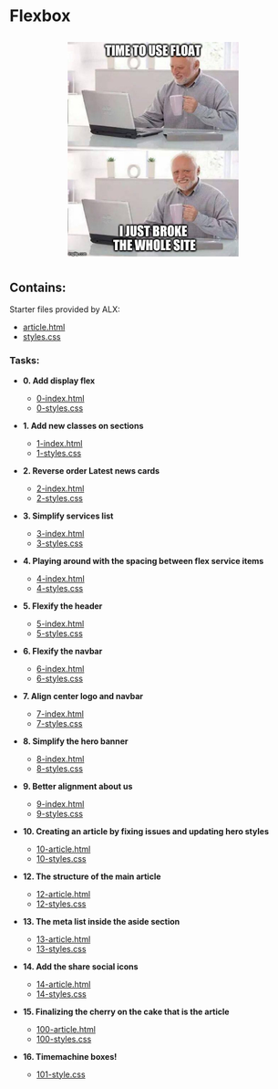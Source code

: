 # Flexbox

<p align="center">
    <img src="./images/project-meme.jpg"
        alt=""
        width="300"
        style="padding: 10px"
    >
</p>

## Contains:

Starter files provided by ALX:

- [article.html](./article.html)
- [styles.css](./styles.css)

### Tasks:

- **0. Add display flex**

  - [0-index.html](./0-index.html)
  - [0-styles.css](./0-styles.css)

- **1. Add new classes on sections**

  - [1-index.html](./1-index.html)
  - [1-styles.css](./1-styles.css)

- **2. Reverse order Latest news cards**

  - [2-index.html](./2-index.html)
  - [2-styles.css](./2-styles.css)

- **3. Simplify services list**

  - [3-index.html](./3-index.html)
  - [3-styles.css](./3-styles.css)

- **4. Playing around with the spacing between flex service items**

  - [4-index.html](./4-index.html)
  - [4-styles.css](./4-styles.css)

- **5. Flexify the header**

  - [5-index.html](./5-index.html)
  - [5-styles.css](./5-styles.css)

- **6. Flexify the navbar**

  - [6-index.html](./6-index.html)
  - [6-styles.css](./6-styles.css)

- **7. Align center logo and navbar**

  - [7-index.html](./7-index.html)
  - [7-styles.css](./7-styles.css)

- **8. Simplify the hero banner**

  - [8-index.html](./8-index.html)
  - [8-styles.css](./8-styles.css)

- **9. Better alignment about us**

  - [9-index.html](./9-index.html)
  - [9-styles.css](./9-styles.css)

- **10. Creating an article by fixing issues and updating hero styles**

  - [10-article.html](./10-article.html)
  - [10-styles.css](./10-styles.css)

- **12. The structure of the main article**

  - [12-article.html](./12-article.html)
  - [12-styles.css](./12-styles.css)

- **13. The meta list inside the aside section**

  - [13-article.html](./13-article.html)
  - [13-styles.css](./13-styles.css)

- **14. Add the share social icons**

  - [14-article.html](./14-article.html)
  - [14-styles.css](./14-styles.css)

- **15. Finalizing the cherry on the cake that is the article**

  - [100-article.html](./100-article.html)
  - [100-styles.css](./100-styles.css)

- **16. Timemachine boxes!**
  - [101-style.css](./101-style.css)
